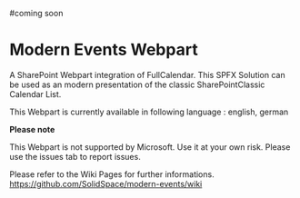 #coming soon 

# Modern Events Webpart
A SharePoint Webpart integration of FullCalendar. This SPFX Solution can be used as an modern presentation of the classic SharePointClassic Calendar List.

This Webpart is currently available in following language : english, german

**Please note**

This Webpart is not supported by Microsoft. Use it at your own risk. Please use the issues tab to report issues.

Please refer to the Wiki Pages for further informations.
https://github.com/SolidSpace/modern-events/wiki
